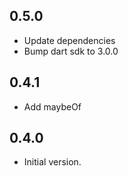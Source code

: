 ## 0.5.0
- Update dependencies
- Bump dart sdk to 3.0.0

## 0.4.1

- Add maybeOf

## 0.4.0

- Initial version.
